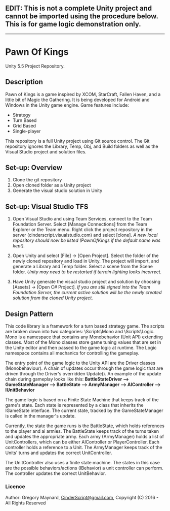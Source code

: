 ## EDIT: This is not a complete Unity project and cannot be imported using the procedure below.  This is for game logic demonstration only.
---

# Pawn Of Kings
Unity 5.5 Project Repository.

## Description
Pawn of Kings is a game inspired by XCOM, StarCraft, Fallen Haven, and a little bit of Magic the Gathering.  It is being developed for Android and Windows in the Unity game engine.  Game features include:
   - Strategy
   - Turn Based
   - Grid Based
   - Single-player

This repository is a full Unity project using Git source control.  The Git repository ignores the Library, Temp, Obj, and Build folders as well as the Visual Studio project and solution files.

## Set-up: Overview
 1. Clone the git repository
 2. Open cloned folder as a Unity project
 3. Generate the visual studio solution in Unity

## Set-up: Visual Studio TFS
1. Open Visual Studio and using Team Services, connect to the Team Foundation Server. Select [Manage Connections] from the Team Explorer or the Team menu.  Right click the project repository in the server (cinderscript.visualstudio.com) and select [clone]. *A new local repository should now be listed (PawnOfKings if the default name was kept).*

2. Open Unity and select [File] -> [Open Project].  Select the folder of the newly cloned repository and load in Unity.  The project will import, and generate a Library and Temp folder.  Select a scene from the Scene folder. *Unity may need to be restarted if terrain lighting looks incorrect.*

3. Have Unity generate the visual studio project and solution by choosing [Assets] -> [Open C# Project]. *If you are still signed into the Team Foundation Server, the current active solution will be the newly created solution from the cloned Unity project.*

## Design Pattern
This code library is a framework for a turn based strategy game.  The scripts are broken down into two categories: \Scripts\Mono and \Scripts\Logic.  Mono is a namespace that contains any Monobehavior (Unit API) extending classes. Most of the Mono classes store game tuning values that are set in the Unity editor and then passed to the game logic at runtime.  The Logic namespace contains all mechanics for controlling the gameplay.

The entry point of the game logic to the Unity API are the Driver classes (Monobehaviour). A chain of updates occur through the game logic that are driven through the Driver's overridden Update().  An example of the update chain during gameplay looks like this:
**BattleStateDriver --> GameStateManager --> BattleState --> ArmyManager<AIController> --> AIController --> IUnitBehavior**

The game logic is based on a Finite State Machine that keeps track of the game's state.  Each state is represented by a class that inherits the IGameState interface.  The current state, tracked by the GameStateManager is called in the manager's update.

Currently, the state the game runs is the BattleState, which holds references to the player and ai armies.  The BattleState keeps track of the turns taken and updates the appropriate army.  Each army (ArmyManager<UnitControllerType>) holds a list of UnitControllers, which can be either AIController or PlayerController. Each controller holds a reference to a Unit. The ArmyManager keeps track of the Units' turns and updates the correct UnitController.

The UnitController also uses a finite state machine.  The states in this case are the possible behaviors/actions (IBehavior) a unit controller can perform.  The controller updates the correct UnitBehavior.

### Licence
Author: Gregory Maynard, <CinderScript@gmail.com>, Copyright (C) 2016 - All Rights Reserved